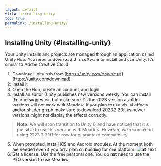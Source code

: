 ```yaml
---
layout: default
title: Installing Unity
toc: true
permalink: /installing-unity/
---
```


## Installing Unity {#installing-unity}

Your Unity installs and projects are managed through an application called Unity Hub. You need to download this software to install and use Unity. It’s similar to Adobe Creative Cloud.



1. Download Unity hub from [https://unity.com/download](https://unity.com/download)
2. Install it
3. Open the Hub, create an account, and login
4. Install an editor (Unity publishes new versions weekly. You can install the one suggested, but make sure it's the 2023 version as older versions will not work with Meadow. If you plan to use visual effects and/or shader graph make sure to download 2023.2.20f, as newer versions might not display the effects correctly.

> **Note:** We will soon transition to Unity 6, and have noticed that it is possible to use this version with Meadow. However, we recommend using 2023.2.20f1 for now for guaranteed compatibility.

5. When prompted, install iOS and Android modules. At the moment both are needed even if you only plan on building for one platform.
![alt_text](../images/hubModules.webp "image_tooltip")
6. Get a license. Use the free personal one. You do **not** need to use the PRO version to use Meadow.
